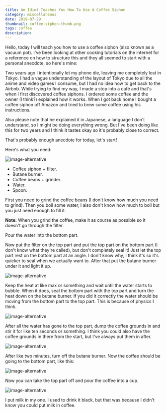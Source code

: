 ```yaml
---
title: An Idiot Teaches You How To Use A Coffee Siphon
category: miscellaneous
date: 2019-07-29
thumbnail: coffee-siphon-thumb.png
tags: coffee
description:
---
```


Hello, today I will teach you how to use a coffee siphon (also known as a
vacuum pot). I've been looking at other cooking tutorials on the internet for
a reference on how to structure this and they all seemed to start with a
personal anecdote, so here's mine:

Two years ago I intentionally let my phone die, leaving me completely lost in
Tokyo. I had a vague understanding of the layout of Tokyo due to all the anime
and video games I consume, but I had no idea how to get back to the Airbnb.
While trying to find my way, I made a stop into a café and that's when I first
discovered coffee siphons. I ordered some coffee and the owner (I think?)
explained how it works. When I got back home I bought a coffee siphon off
Amazon and tried to brew some coffee using his instructions.

Also please note that he explained it in Japanese, a language I don't
understand, so I might be doing everything wrong. But I've been doing like
this for two years and I think it tastes okay so it's probably close to
correct.

That's probably enough anecdote for today, let's start!

Here's what you need:

![image-alternative](/website/article/static/img/coffee-01.png)

* Coffee siphon + filter.
* Butane burner.
* Coffee beans + grinder.
* Water.
* Spoon.

First you need to grind the coffee beans (I don't know how much you need to
grind). Then you boil some water, I also don't know how much to boil but you
just need enough to fill it.

**Note:** When you grind the coffee, make it as course as possible so it doesn't
go through the filter.

Pour the water into the bottom part.

Now put the filter on the top part and put the top part on the bottom part (I
don't know what they're called), but don't completely seal it! Just let the
top part rest on the bottom part at an angle. I don't know why, I think it's
so it's quicker to seal when we actually want to. After that put the butane
burner under it and light it up.

![image-alternative](/website/article/static/img/coffee-02.png)

Keep the heat at like max or something and wait until the water starts to
bubble. When it does, seal the bottom part with the top part and turn the heat
down on the butane burner. If you did it correctly the water should be moving
from the bottom part to the top part. This is because of physics I think.

![image-alternative](/website/article/static/img/coffee-03.png)

After all the water has gone to the top part, dump the coffee grounds in and
stir it for like ten seconds or something. I think you could also have the
coffee grounds in there from the start, but I've always put them in after.

![image-alternative](/website/article/static/img/coffee-04.png)

After like two minutes, turn off the butane burner. Now the coffee should be
going to the bottom part, like this:

![image-alternative](/website/article/static/img/coffee-05.png)

Now you can take the top part off and pour the coffee into a cup.

![image-alternative](/website/article/static/img/coffee-06.png)

I put milk in my one. I used to drink it black, but that was because I didn't
know you could put milk in coffee.
